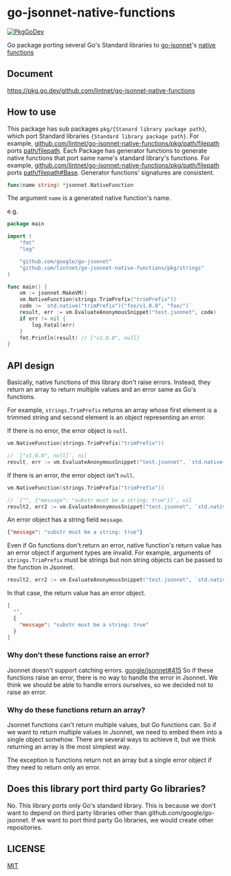 # go-jsonnet-native-functions

[![PkgGoDev](https://pkg.go.dev/badge/github.com/lintnet/go-jsonnet-native-functions)](https://pkg.go.dev/github.com/lintnet/go-jsonnet-native-functions)

Go package porting several Go's Standard libraries to [go-jsonnet](https://github.com/google/go-jsonnet)'s [native functions](https://pkg.go.dev/github.com/google/go-jsonnet#NativeFunction)

## Document

https://pkg.go.dev/github.com/lintnet/go-jsonnet-native-functions

## How to use

This package has sub packages `pkg/{Stanard library package path}`, which port Standard libraries `{Standard library package path}`.
For example, [github.com/lintnet/go-jsonnet-native-functions/pkg/path/filepath](https://pkg.go.dev/github.com/lintnet/go-jsonnet-native-functions/pkg/path/filepath) ports [path/filepath](https://pkg.go.dev/path/filepath).
Each Package has generator functions to generate native functions that port same name's standard library's functions.
For example, [github.com/lintnet/go-jsonnet-native-functions/pkg/path/filepath](https://pkg.go.dev/github.com/lintnet/go-jsonnet-native-functions/pkg/path/filepath#Base) ports [path/filepath#Base](https://pkg.go.dev/path/filepath#Base).
Generator functions' signatures are consistent.

```go
func(name string) *jsonnet.NativeFunction
```

The argument `name` is a generated native function's name.

e.g.

```go
package main

import (
	"fmt"
	"log"

	"github.com/google/go-jsonnet"
	"github.com/lintnet/go-jsonnet-native-functions/pkg/strings"
)

func main() {
	vm := jsonnet.MakeVM()
	vm.NativeFunction(strings.TrimPrefix("trimPrefix"))
	code := `std.native("trimPrefix")("foo/v1.0.0", "foo/")`
	result, err := vm.EvaluateAnonymousSnippet("test.jsonnet", code)
	if err != nil {
		log.Fatal(err)
	}
	fmt.Println(result) // ["v1.0.0", null]
}
```

## API design

Basically, native functions of this library don't raise errors.
Instead, they return an array to return multiple values and an error same as Go's functions.

For example, `strings.TrimPrefix` returns an array whose first element is a trimmed string and second element is an object representing an error.

If there is no error, the error object is `null`.

```go
vm.NativeFunction(strings.TrimPrefix("trimPrefix"))

// `["v1.0.0", null]`, nil
result, err := vm.EvaluateAnonymousSnippet("test.jsonnet", `std.native("trimPrefix")("foo/v1.0.0", "foo/")`)
```

If there is an error, the error object isn't `null`.

```go
vm.NativeFunction(strings.TrimPrefix("trimPrefix"))

// `["", {"message": "substr must be a string: true"}]`, nil
result2, err2 := vm.EvaluateAnonymousSnippet("test.jsonnet", `std.native("trimPrefix")("foo/v1.0.0", true)`)
```

An error object has a string field `message`.

```json
{"message": "substr must be a string: true"}
```

Even if Go functions don't return an error, native function's return value has an error object if argument types are invalid.
For example, arguments of `strings.TrimPrefix` must be strings but non string objects can be passed to the function in Jsonnet.

```go
result2, err2 := vm.EvaluateAnonymousSnippet("test.jsonnet", `std.native("trimPrefix")("foo/v1.0.0", true)`)
```

In that case, the return value has an error object.

```json
[
  "",
  {
    "message": "substr must be a string: true"
  }
]
```

### Why don't these functions raise an error?

Jsonnet doesn't support catching errors. [google/jsonnet#415](https://github.com/google/jsonnet/issues/415)
So if these functions raise an error, there is no way to handle the error in Jsonnet.
We think we should be able to handle errors ourselves, so we decided not to raise an error.

### Why do these functions return an array?

Jsonnet functions can't return multiple values, but Go functions can.
So if we want to return multiple values in Jsonnet, we need to embed them into a single object somehow.
There are several ways to achieve it, but we think returning an array is the most simplest way.

The exception is functions return not an array but a single error object if they need to return only an error.

## Does this library port third party Go libraries?

No. This library ports only Go's standard library.
This is because we don't want to depend on third party libraries other than github.com/google/go-jsonnet.
If we want to port third party Go libraries, we would create other repositories.

## LICENSE

[MIT](LICENSE)
